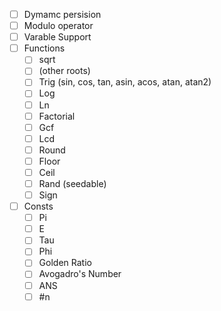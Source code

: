 - [ ] Dymamc persision
- [ ] Modulo operator
- [ ] Varable Support
- [ ] Functions
  - [ ] sqrt
  - [ ] (other roots)
  - [ ] Trig (sin, cos, tan, asin, acos, atan, atan2)
  - [ ] Log
  - [ ] Ln
  - [ ] Factorial
  - [ ] Gcf
  - [ ] Lcd
  - [ ] Round
  - [ ] Floor
  - [ ] Ceil
  - [ ] Rand (seedable)
  - [ ] Sign
- [ ] Consts
  - [ ] Pi
  - [ ] E
  - [ ] Tau
  - [ ] Phi
  - [ ] Golden Ratio
  - [ ] Avogadro's Number
  - [ ] ANS
  - [ ] #n
